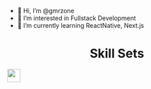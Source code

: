 - 👋 Hi, I’m @gmrzone
- 👀 I’m interested in Fullstack Development
- 🌱 I’m currently learning ReactNative, Next.js

<!---![corecare_screenshot](https://user-images.githubusercontent.com/65633542/113474634-e9ac0e00-9425-11eb-8410-b8d82f062f34.gif)--->
<!---
gmrzone/gmrzone is a ✨ special ✨ repository because its `README.md` (this file) appears on your GitHub profile.
You can click the Preview link to take a look at your changes.
- 💞️ I’m looking to collaborate on ... 
- 📫 How to reach me ...
--->
  <h1 align="center">Skill Sets</h1>
    <img align="left" height="30" src="https://img.shields.io/badge/HTML5-E34F26?style=for-the-badge&logo=html5&logoColor=white" />
    

